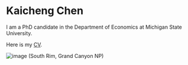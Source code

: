 # Kaicheng Chen

I am a PhD candidate in the Department of Economics at Michigan State University. 

Here is my [CV](https://1drv.ms/b/s!As9etY_MNIYYgTc2wkXNzi44G_UA?e=iZ63Zg).

![image](https://github.com/KaichengChen/kaichengchen.github.io/blob/main/img/_DSC1623_new.jpeg) 
(South Rim, Grand Canyon NP)

